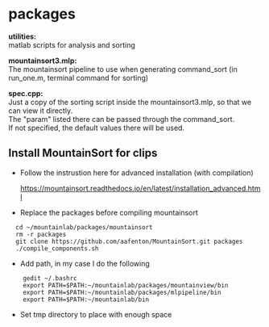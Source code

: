 # packages

**utilities:**\
matlab scripts for analysis and sorting

**mountainsort3.mlp:**\
The mountainsort pipeline to use when generating command_sort (in run_one.m, terminal command for sorting)

**spec.cpp:**\
Just a copy of the sorting script inside the mountainsort3.mlp, so that we can view it directly.\
The "param" listed there can be passed through the command_sort.\
If not specified, the default values there will be used.

## Install MountainSort for clips

- Follow the instrustion here for advanced installation (with compilation)

  https://mountainsort.readthedocs.io/en/latest/installation_advanced.html
  
- Replace the packages before compiling mountainsort
```
  cd ~/mountainlab/packages/mountainsort
  rm -r packages
  git clone https://github.com/aafenton/MountainSort.git packages
  ./compile_components.sh
```
- Add path, in my case I do the following
```
    gedit ~/.bashrc
    export PATH=$PATH:~/mountainlab/packages/mountainview/bin
    export PATH=$PATH:~/mountainlab/packages/mlpipeline/bin
    export PATH=$PATH:~/mountainlab/bin
```
- Set tmp directory to place with enough space
